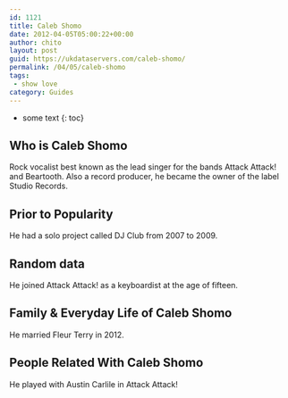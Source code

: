 ```yaml
---
id: 1121
title: Caleb Shomo
date: 2012-04-05T05:00:22+00:00
author: chito
layout: post
guid: https://ukdataservers.com/caleb-shomo/
permalink: /04/05/caleb-shomo
tags:
 - show love
category: Guides
---
```


* some text
{: toc}


## Who is  Caleb Shomo
                  
                  
                  
Rock vocalist best known as the lead singer for the bands Attack Attack! and Beartooth. Also a record producer, he became the owner of the label Studio Records.
                  
                
                
                
## Prior to Popularity 
                  
                  
                  
He had a solo project called DJ Club from 2007 to 2009.
                  
                
                
                
## Random data 
                  
                  
                  
He joined Attack Attack! as a keyboardist at the age of fifteen.
                  
                
                
                
## Family & Everyday Life of Caleb Shomo
                  
                  
                  
He married Fleur Terry in 2012.
                  
                
                
                
## People Related With  Caleb Shomo
                  
                  
                  
He played with Austin Carlile in Attack Attack!
                  
                
              
            
          
          
          
    
    
  
